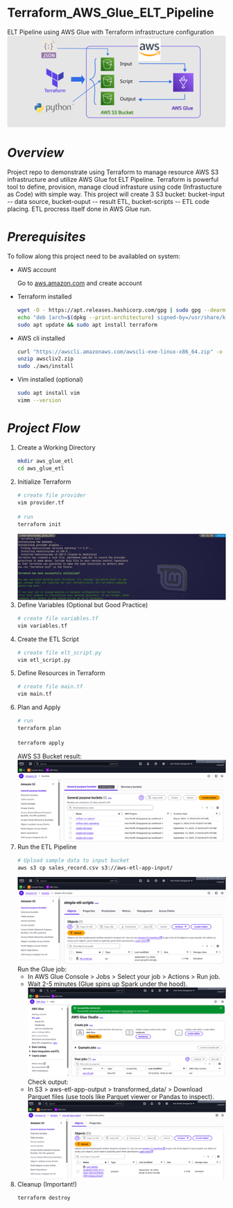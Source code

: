 # Terraform_AWS_Glue_ELT_Pipeline
ELT Pipeline using AWS Glue with Terraform infrastructure configuration
![screenshot of a workflow](screenshot/terraform_workflow.png)
# *Overview*
Project repo to demonstrate using Terraform to manage resource AWS S3 infrastructure and utilize AWS Glue fot ELT Pipeline. Terraform is powerful tool to define, provision, manage cloud infrasture using code (Infrastucture as Code) with simple way. This project will create 3 S3 bucket: bucket-input -- data source, bucket-ouput -- result ETL, bucket-scripts -- ETL code placing. ETL procress itself done in AWS Glue run. 
# *Prerequisites*
To follow along this project need to be availabled on system:
- AWS account
 <!-- newline -->
  &nbsp;&nbsp;&nbsp;&nbsp;&nbsp;&nbsp;Go to [aws.amazon.com](https://aws.amazon.com/) and create account
- Terraform installed
  ```bash
  wget -O - https://apt.releases.hashicorp.com/gpg | sudo gpg --dearmor -o /usr/share/keyrings/hashicorp-archive-keyring.gpg
  echo "deb [arch=$(dpkg --print-architecture) signed-by=/usr/share/keyrings/hashicorp-archive-keyring.gpg] https://apt.releases.hashicorp.com $(grep -oP '(?  <=UBUNTU_CODENAME=).*' /etc/os-release || lsb_release -cs) main" | sudo tee /etc/apt/sources.list.d/hashicorp.list
  sudo apt update && sudo apt install terraform
  ```
- AWS cli installed
  ```bash
  curl "https://awscli.amazonaws.com/awscli-exe-linux-x86_64.zip" -o "awscliv2.zip"
  unzip awscliv2.zip
  sudo ./aws/install
  ```
- Vim installed (optional)
  ```bash
  sudo apt install vim
  vimm --version
  ```
# *Project Flow*
1. Create a Working Directory
   ```bash
   mkdir aws_glue_etl
   cd aws_glue_etl
   ```
3. Initialize Terraform
   ```bash
   # create file provider
   vim provider.tf

   # run
   terraform init
   ```
   ![terraform init screenshot](screenshot/terraform_init.png)
5. Define Variables (Optional but Good Practice)
   ```bash
   # create file variables.tf
   vim variables.tf
   ```
7. Create the ETL Script
   ```bash
   # create file elt_script.py
   vim etl_script.py
   ```
9. Define Resources in Terraform
    ```bash
    # create file main.tf
    vim main.tf
    ```
11. Plan and Apply
    ```bash
    # run
    terraform plan

    terraform apply
    ```
    AWS S3 Bucket result:
    ![aws s3 screenshot](screenshot/S3_Bucket.png)
13. Run the ETL Pipeline
    ```bash
    # Upload sample data to input bucket
    aws s3 cp sales_record.csv s3://aws-etl-app-input/
    ```
    ![aws s3 script bucket](screenshot/S3_etl_script.png)
    Run the Glue job:
    * In AWS Glue Console > Jobs > Select your job > Actions > Run job.
    * Wait 2-5 minutes (Glue spins up Spark under the hood).
      ![aws glue run](screenshot/aws_glue_run.png)
    Check output:
    * In S3 > aws-etl-app-output > transformed_data/ > Download Parquet files (use tools like Parquet viewer or Pandas to inspect).
      ![aws glue result](screenshot/aws_glue_run_result.png)
15. Cleanup (Important!)
    ```bash
    terraform destroy
    ```
